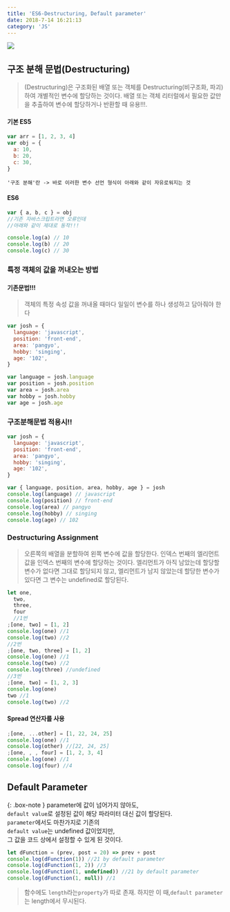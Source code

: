 ```yaml
---
title: 'ES6-Destructuring, Default parameter'
date: 2018-7-14 16:21:13
category: 'JS'
---
```


![](https://encrypted-tbn0.gstatic.com/images?q=tbn:ANd9GcQZQDfcv4WVz-yyJJNhDs4cuyKju7OuSkA4gaj9D2BXYVPvhSIqBw)

## 구조 분해 문법(Destructuring)

> (Destructuring)은 구조화된 배열 또는 객체를 Destructuring(비구조화, 파괴)하여 개별적인 변수에 할당하는 것이다. 배열 또는 객체 리터럴에서 필요한 값만을 추출하여 변수에 할당하거나 반환할 때 유용!!!. </p>

#### 기본 ES5

```js
var arr = [1, 2, 3, 4]
var obj = {
  a: 10,
  b: 20,
  c: 30,
}
```

`'구조 분해'란 -> 바로 이러한 변수 선언 형식이 아래와 같이 자유로워지는 것`

#### ES6

```js
var { a, b, c } = obj
//기존 자바스크립트라면 오류인데
//아래와 같이 제대로 동작!!!

console.log(a) // 10
console.log(b) // 20
console.log(c) // 30
```

### 특정 객체의 값을 꺼내오는 방법

#### 기존문법!!!

> 객체의 특정 속성 값을 꺼내올 때마다 일일이 변수를 하나 생성하고 담아줘야 한다

```js
var josh = {
  language: 'javascript',
  position: 'front-end',
  area: 'pangyo',
  hobby: 'singing',
  age: '102',
}

var language = josh.language
var position = josh.position
var area = josh.area
var hobby = josh.hobby
var age = josh.age
```

### 구조분해문법 적용시!!

```js
var josh = {
  language: 'javascript',
  position: 'front-end',
  area: 'pangyo',
  hobby: 'singing',
  age: '102',
}

var { language, position, area, hobby, age } = josh
console.log(language) // javascript
console.log(position) // front-end
console.log(area) // pangyo
console.log(hobby) // singing
console.log(age) // 102
```

### Destructuring Assignment

> 오른쪽의 배열을 분할하여 왼쪽 변수에 값을 할당한다. 인덱스 번째의 엘리먼트 값을 인덱스 번째의 변수에 할당하는 것이다. 엘리먼트가 아직 남았는데 할당할 변수가 없다면 그대로 할당되지 않고, 엘리먼트가 남지 않았는데 할당한 변수가 있다면 그 변수는 undefined로 할당된다.

```js
let one,
  two,
  three,
  four
  //1번
;[one, two] = [1, 2]
console.log(one) //1
console.log(two) //2
//2번
;[one, two, three] = [1, 2]
console.log(one) //1
console.log(two) //2
console.log(three) //undefined
//3번
;[one, two] = [1, 2, 3]
console.log(one)
two //1
console.log(two) //2
```

#### Spread 연산자를 사용

```js
;[one, ...other] = [1, 22, 24, 25]
console.log(one) //1
console.log(other) //[22, 24, 25]
;[one, , , four] = [1, 2, 3, 4]
console.log(one) //1
console.log(four) //4
```

## Default Parameter

{: .box-note }
parameter에 값이 넘어가지 않아도,<br>
`default value`로 설정된 값이 해당 파라미터 대신 값이 할당된다.<br> `parameter`에서도 마찬가지로 기존의<br>`default value`는 undefined 값이었지만,<br> 그 값을 코드 상에서 설정할 수 있게 된 것이다.

```js
let dFunction = (prev, post = 20) => prev + post
console.log(dFunction(1)) //21 by default parameter
console.log(dFunction(1, 2)) //3
console.log(dFunction(1, undefined)) //21 by default parameter
console.log(dFunction(1, null)) //1
```

> 함수에도 `length`라는`property`가 따로 존재. 하지만 이 때,`default parameter`는 length에서 무시된다.
